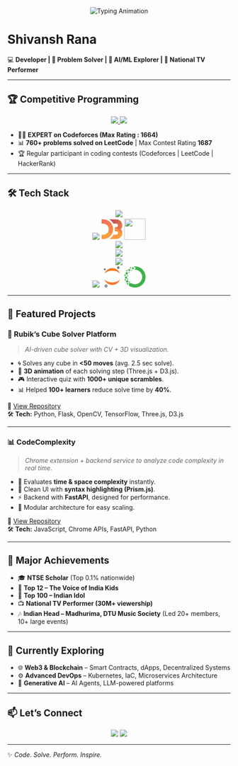 <!-- Header Banner -->
<p align="center">
  <img src="https://readme-typing-svg.herokuapp.com?font=Fira+Code&weight=600&size=35&pause=1000&color=1C8EF7&center=true&vCenter=true&random=false&width=1200&lines=Hey%2C+I'm+Shivansh+Rana+👋;Codeforces+Expert(1664)+%7C+LeetCode(1687)+760%2B+Problems;WebDeveloper+%7C+AI/ML+%7C+Web3/BlockChain+%7C+DevOps;Blending+Creativity+%26+Technology+🚀" alt="Typing Animation" />
</p>


# Shivansh Rana  

💻 **Developer | 🚀 Problem Solver | 🤖 AI/ML Explorer | 🎤 National TV Performer**  

---

## 🏆 Competitive Programming  

<p align="center">
  <!-- Competitive Programming -->
  <a href="https://codeforces.com/profile/shivanshcoding">
    <img src="https://img.shields.io/badge/Codeforces-Expert_1664-1F8ACB?style=for-the-badge&logo=codeforces&logoColor=white" />
  </a>
  <a href="https://leetcode.com/u/shivansh_coding">
    <img src="https://img.shields.io/badge/LeetCode-760%2B_Problems_1687-FFA116?style=for-the-badge&logo=leetcode&logoColor=white" />
  </a>
</p>

- 🧑‍💻 **EXPERT on Codeforces (Max Rating : 1664)**  
- 📊 **760+ problems solved on LeetCode** | Max Contest Rating **1687**  
- 🏆 Regular participant in coding contests (Codeforces | LeetCode | HackerRank)  

---

## 🛠️ Tech Stack  
<p align="center">
  <!-- Languages -->
  <img src="https://skillicons.dev/icons?i=c,cpp,java,python,ts,js,html,css" />
  <br/>
  
  <!-- Frontend -->
  <img src="https://skillicons.dev/icons?i=react,next,vue,angular,threejs,tailwind" />
  <img src="https://raw.githubusercontent.com/devicons/devicon/master/icons/d3js/d3js-original.svg" width="48" height="48" />
  <img src="https://cdn.phaser.io/images/logo/logo-download.png" width="48" height="48" />


  <br/>
  
  <!-- Backend -->
  <img src="https://skillicons.dev/icons?i=nodejs,express,django,flask,fastapi" />
  <br/>
  
  <!-- Databases -->
  <img src="https://skillicons.dev/icons?i=mongodb,postgres,firebase" />
  <br/>
  
  <!-- DevOps & Cloud -->
  <img src="https://skillicons.dev/icons?i=docker,kubernetes,aws,gcp,github,git" />
  <br/>
  
  <!-- AI/ML -->
  <img src="https://skillicons.dev/icons?i=tensorflow,pytorch,opencv" />
  <img src="https://raw.githubusercontent.com/devicons/devicon/master/icons/jupyter/jupyter-original.svg" width="48" height="48" />
  <img src="https://raw.githubusercontent.com/devicons/devicon/master/icons/anaconda/anaconda-original.svg" width="48" height="48" />
</p>



---

## 🚀 Featured Projects  

### 🧩 Rubik’s Cube Solver Platform  
> *AI-driven cube solver with CV + 3D visualization.*  

- 🌀 Solves any cube in **<50 moves** (avg. 2.5 sec solve).  
- 🎥 **3D animation** of each solving step (Three.js + D3.js).  
- 🎮 Interactive quiz with **1000+ unique scrambles**.  
- 📊 Helped **100+ learners** reduce solve time by **40%**.  

🔗 [View Repository](#)  
🛠 **Tech:** Python, Flask, OpenCV, TensorFlow, Three.js, D3.js  

---

### 📊 CodeComplexity  
> *Chrome extension + backend service to analyze code complexity in real time.*  

- 🧠 Evaluates **time & space complexity** instantly.  
- 🌈 Clean UI with **syntax highlighting (Prism.js)**.  
- ⚡ Backend with **FastAPI**, designed for performance.  
- 🔐 Modular architecture for easy scaling.  

🔗 [View Repository](#)  
🛠 **Tech:** JavaScript, Chrome APIs, FastAPI, Python  

---

## 🎤 Major Achievements  

- 🎓 **NTSE Scholar** (Top 0.1% nationwide)  
- 🌟 **Top 12 – The Voice of India Kids**  
- 🎤 **Top 100 – Indian Idol**  
- 📺 **National TV Performer (30M+ viewership)**  
- 🎶 **Indian Head – Madhurima, DTU Music Society** (Led 20+ members, 10+ large events)  

---

## 🌱 Currently Exploring  
- 🌐 **Web3 & Blockchain** – Smart Contracts, dApps, Decentralized Systems  
- ⚙️ **Advanced DevOps** – Kubernetes, IaC, Microservices Architecture  
- 🤖 **Generative AI** – AI Agents, LLM-powered platforms  

---

## 📫 Let’s Connect  

<p align="center">
  <a href="https://www.linkedin.com/in/shivanshranadtu/"><img src="https://img.shields.io/badge/LinkedIn-Connect-blue?style=for-the-badge&logo=linkedin" /></a>
  <a href="https://www.instagram.com/the_realshivansh/profilecard/?igsh=cGZ4NDc3NnB5NWNx"><img src="https://img.shields.io/badge/Instagram-Follow-1DA1F2?style=for-the-badge&logo=instagram" /></a>
<!--   <a href="https://yourportfolio.com"><img src="https://img.shields.io/badge/Portfolio-Visit-9cf?style=for-the-badge&logo=firefox" /></a> -->
</p>

---

✨ *Code. Solve. Perform. Inspire.*  
